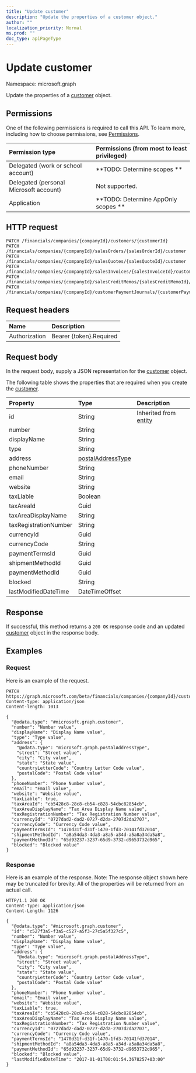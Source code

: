 ```yaml
---
title: "Update customer"
description: "Update the properties of a customer object."
author: ""
localization_priority: Normal
ms.prod: ""
doc_type: apiPageType
---
```


# Update customer

Namespace: microsoft.graph

Update the properties of a [customer](../resources/customer.md) object.

## Permissions
One of the following permissions is required to call this API. To learn more, including how to choose permissions, see [Permissions](/concepts/permissions-reference.md).

|Permission type|Permissions (from most to least privileged)|
|:---|:---|
|Delegated (work or school account)|**TODO: Determine scopes **|
|Delegated (personal Microsoft account)|Not supported.|
|Application|**TODO: Determine AppOnly scopes **|

## HTTP request
<!-- {
  "blockType": "ignored"
}
-->
``` http
PATCH /financials/companies/{companyId}/customers/{customerId}
PATCH /financials/companies/{companyId}/salesOrders/{salesOrderId}/customer
PATCH /financials/companies/{companyId}/salesQuotes/{salesQuoteId}/customer
PATCH /financials/companies/{companyId}/salesInvoices/{salesInvoiceId}/customer
PATCH /financials/companies/{companyId}/salesCreditMemos/{salesCreditMemoId}/customer
PATCH /financials/companies/{companyId}/customerPaymentJournals/{customerPaymentJournalId}/customerPayments/{customerPaymentId}/customer
```

## Request headers
|Name|Description|
|:---|:---|
|Authorization|Bearer {token}.Required|

## Request body
In the request body, supply a JSON representation for the [customer](../resources/customer.md) object.

The following table shows the properties that are required when you create the [customer](../resources/customer.md).

|Property|Type|Description|
|:---|:---|:---|
|id|String| Inherited from [entity](../resources/entity.md)|
|number|String||
|displayName|String||
|type|String||
|address|[postalAddressType](../resources/postaladdresstype.md)||
|phoneNumber|String||
|email|String||
|website|String||
|taxLiable|Boolean||
|taxAreaId|Guid||
|taxAreaDisplayName|String||
|taxRegistrationNumber|String||
|currencyId|Guid||
|currencyCode|String||
|paymentTermsId|Guid||
|shipmentMethodId|Guid||
|paymentMethodId|Guid||
|blocked|String||
|lastModifiedDateTime|DateTimeOffset||



## Response
If successful, this method returns a `200 OK` response code and an updated [customer](../resources/customer.md) object in the response body.

## Examples

### Request
Here is an example of the request.
<!-- {
  "blockType": "request",
  "name": "update_customer"
}
-->
``` http
PATCH https://graph.microsoft.com/beta/financials/companies/{companyId}/customers/{customerId}
Content-type: application/json
Content-length: 1013

{
  "@odata.type": "#microsoft.graph.customer",
  "number": "Number value",
  "displayName": "Display Name value",
  "type": "Type value",
  "address": {
    "@odata.type": "microsoft.graph.postalAddressType",
    "street": "Street value",
    "city": "City value",
    "state": "State value",
    "countryLetterCode": "Country Letter Code value",
    "postalCode": "Postal Code value"
  },
  "phoneNumber": "Phone Number value",
  "email": "Email value",
  "website": "Website value",
  "taxLiable": true,
  "taxAreaId": "cb5428c8-28c8-cb54-c828-54cbc82854cb",
  "taxAreaDisplayName": "Tax Area Display Name value",
  "taxRegistrationNumber": "Tax Registration Number value",
  "currencyId": "0727dad2-dad2-0727-d2da-2707d2da2707",
  "currencyCode": "Currency Code value",
  "paymentTermsId": "1470d31f-d31f-1470-1fd3-70141fd37014",
  "shipmentMethodId": "a8a54da3-4da3-a8a5-a34d-a5a8a34da5a8",
  "paymentMethodId": "65d93237-3237-65d9-3732-d9653732d965",
  "blocked": "Blocked value"
}
```

### Response
Here is an example of the response. Note: The response object shown here may be truncated for brevity. All of the properties will be returned from an actual call.
<!-- {
  "blockType": "response",
  "truncated": true
}
-->
``` http
HTTP/1.1 200 OK
Content-Type: application/json
Content-Length: 1126

{
  "@odata.type": "#microsoft.graph.customer",
  "id": "c527f3a5-f3a5-c527-a5f3-27c5a5f327c5",
  "number": "Number value",
  "displayName": "Display Name value",
  "type": "Type value",
  "address": {
    "@odata.type": "microsoft.graph.postalAddressType",
    "street": "Street value",
    "city": "City value",
    "state": "State value",
    "countryLetterCode": "Country Letter Code value",
    "postalCode": "Postal Code value"
  },
  "phoneNumber": "Phone Number value",
  "email": "Email value",
  "website": "Website value",
  "taxLiable": true,
  "taxAreaId": "cb5428c8-28c8-cb54-c828-54cbc82854cb",
  "taxAreaDisplayName": "Tax Area Display Name value",
  "taxRegistrationNumber": "Tax Registration Number value",
  "currencyId": "0727dad2-dad2-0727-d2da-2707d2da2707",
  "currencyCode": "Currency Code value",
  "paymentTermsId": "1470d31f-d31f-1470-1fd3-70141fd37014",
  "shipmentMethodId": "a8a54da3-4da3-a8a5-a34d-a5a8a34da5a8",
  "paymentMethodId": "65d93237-3237-65d9-3732-d9653732d965",
  "blocked": "Blocked value",
  "lastModifiedDateTime": "2017-01-01T00:01:54.3678257+03:00"
}
```

